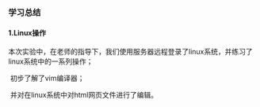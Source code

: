 ### 学习总结

#### 1.Linux操作

​		本次实验中，在老师的指导下，我们使用服务器远程登录了linux系统，并练习了linux系统中的一系列操作；

​		初步了解了vim编译器；

​		并对在linux系统中对html网页文件进行了编辑。